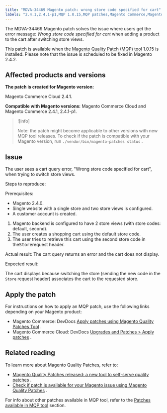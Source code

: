 ```yaml
---
title: "MDVA-34469 Magento patch: wrong store code specified for cart"
labels: "2.4.1,2.4.1-p1,MQP 1.0.15,MQP patches,Magento Commerce,Magento Commerce Cloud,cart,default,headers,store,support tools,views"
---
```


The MDVA-34469 Magento patch solves the issue where users get the error message: *Wrong store code specified for cart* when adding a product to the cart after switching store views.

This patch is available when the [Magento Quality Patch (MQP) tool](https://support.magento.com/hc/en-us/articles/360047139492) 1.0.15 is installed. Please note that the issue is scheduled to be fixed in Magento 2.4.2.

## Affected products and versions

 **The patch is created for Magento version:** 

Magento Commerce Cloud 2.4.1.

 **Compatible with Magento versions:** Magento Commerce Cloud and Magento Commerce 2.4.1, 2.4.1-p1.

>![info]
>
>Note: the patch might become applicable to other versions with new MQP tool releases. To check if the patch is compatible with your Magento version, run `./vendor/bin/magento-patches status` .

## Issue

The user sees a cart query error, "Wrong store code specified for cart", when trying to switch store views.

 <span class="wysiwyg-underline">Steps to reproduce:</span> 

 <span class="wysiwyg-underline">Prerequisites:</span> 

* Magento 2.4.0.
* Single website with a single store and two store views is configured.
* A customer account is created.

1. Magento backend is configured to have 2 store views (with store codes: default, second).
1. The user creates a shopping cart using the default store code.
1. The user tries to retrieve this cart using the second store code in the<tt>Store</tt>request header.

 <span class="wysiwyg-underline">Actual result:</span> The cart query returns an error and the cart does not display. <span class="wysiwyg-underline"></span> 

 <span class="wysiwyg-underline">Expected result:</span> 

The cart displays because switching the store (sending the new code in the `Store` request header) associates the cart to the requested store.

## Apply the patch

For instructions on how to apply an MQP patch, use the following links depending on your Magento product:

* Magento Commerce: DevDocs [Apply patches using Magento Quality Patches Tool](https://devdocs.magento.com/guides/v2.4/comp-mgr/patching/mqp.html) .
* Magento Commerce Cloud: DevDocs [Upgrades and Patches > Apply patches](https://devdocs.magento.com/cloud/project/project-patch.html) .

## Related reading

To learn more about Magento Quality Patches, refer to:

* [Magento Quality Patches released: a new tool to self-serve quality patches](https://support.magento.com/hc/en-us/articles/360047139492) .
* [Check if patch is available for your Magento issue using Magento Quality Patches](https://support.magento.com/hc/en-us/articles/360047125252) .

For info about other patches available in MQP tool, refer to the [Patches available in MQP tool](https://support.magento.com/hc/en-us/sections/360010506631-Patches-available-in-MQP-tool-) section.